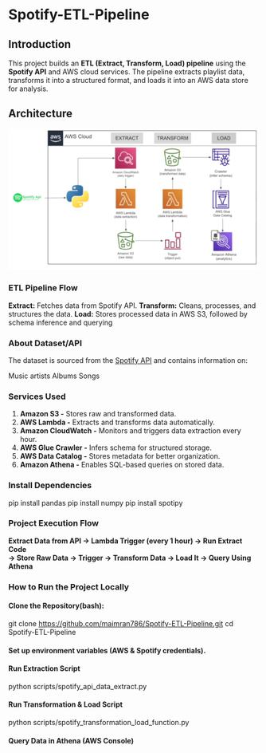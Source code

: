 # Spotify-ETL-Pipeline

## Introduction
This project builds an **ETL (Extract, Transform, Load) pipeline** using the **Spotify API** and AWS cloud services. The pipeline extracts playlist data, transforms it into a structured format, and loads it into an AWS data store for analysis.

## Architecture 

![Architecture Diagram](https://github.com/maimran786/Spotify-ETL-Pipeline/blob/main/Docs/Architecture%20Diagram.png)

### ETL Pipeline Flow

**Extract:** Fetches data from Spotify API.
**Transform:** Cleans, processes, and structures the data.
**Load:** Stores processed data in AWS S3, followed by schema inference and querying

### About Dataset/API

The dataset is sourced from the [Spotify API](https://developer.spotify.com/documentation/web-api) and contains information on:

Music artists
Albums
Songs

### Services Used
1. **Amazon S3 -** Stores raw and transformed data.
2. **AWS Lambda -** Extracts and transforms data automatically.
3. **Amazon CloudWatch -** Monitors and triggers data extraction every hour.
4. **AWS Glue Crawler -** Infers schema for structured storage.
5. **AWS Data Catalog -** Stores metadata for better organization.
6. **Amazon Athena -** Enables SQL-based queries on stored data.

### Install Dependencies

pip install pandas
pip install numpy
pip install spotipy

### Project Execution Flow

**Extract Data from API → Lambda Trigger (every 1 hour) → Run Extract Code  
→ Store Raw Data → Trigger → Transform Data → Load It → Query Using Athena**

### How to Run the Project Locally

#### Clone the Repository(bash):

git clone https://github.com/maimran786/Spotify-ETL-Pipeline.git
cd Spotify-ETL-Pipeline

#### Set up environment variables (AWS & Spotify credentials).

#### Run Extraction Script

python scripts/spotify_api_data_extract.py

#### Run Transformation & Load Script

python scripts/spotify_transformation_load_function.py

#### Query Data in Athena (AWS Console)
